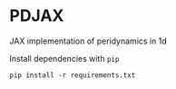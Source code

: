 # PDJAX

JAX implementation of peridynamics in 1d

Install dependencies with `pip`

```
pip install -r requirements.txt
```

